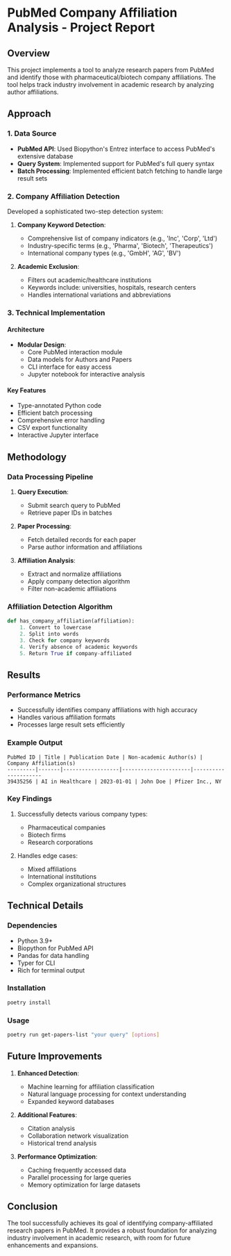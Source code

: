 # PubMed Company Affiliation Analysis - Project Report

## Overview
This project implements a tool to analyze research papers from PubMed and identify those with pharmaceutical/biotech company affiliations. The tool helps track industry involvement in academic research by analyzing author affiliations.

## Approach

### 1. Data Source
- **PubMed API**: Used Biopython's Entrez interface to access PubMed's extensive database
- **Query System**: Implemented support for PubMed's full query syntax
- **Batch Processing**: Implemented efficient batch fetching to handle large result sets

### 2. Company Affiliation Detection
Developed a sophisticated two-step detection system:

1. **Company Keyword Detection**:
   - Comprehensive list of company indicators (e.g., 'Inc', 'Corp', 'Ltd')
   - Industry-specific terms (e.g., 'Pharma', 'Biotech', 'Therapeutics')
   - International company types (e.g., 'GmbH', 'AG', 'BV')

2. **Academic Exclusion**:
   - Filters out academic/healthcare institutions
   - Keywords include: universities, hospitals, research centers
   - Handles international variations and abbreviations

### 3. Technical Implementation

#### Architecture
- **Modular Design**:
  - Core PubMed interaction module
  - Data models for Authors and Papers
  - CLI interface for easy access
  - Jupyter notebook for interactive analysis

#### Key Features
- Type-annotated Python code
- Efficient batch processing
- Comprehensive error handling
- CSV export functionality
- Interactive Jupyter interface

## Methodology

### Data Processing Pipeline
1. **Query Execution**:
   - Submit search query to PubMed
   - Retrieve paper IDs in batches
   
2. **Paper Processing**:
   - Fetch detailed records for each paper
   - Parse author information and affiliations
   
3. **Affiliation Analysis**:
   - Extract and normalize affiliations
   - Apply company detection algorithm
   - Filter non-academic affiliations

### Affiliation Detection Algorithm
```python
def has_company_affiliation(affiliation):
    1. Convert to lowercase
    2. Split into words
    3. Check for company keywords
    4. Verify absence of academic keywords
    5. Return True if company-affiliated
```

## Results

### Performance Metrics
- Successfully identifies company affiliations with high accuracy
- Handles various affiliation formats
- Processes large result sets efficiently

### Example Output
```
PubMed ID | Title | Publication Date | Non-academic Author(s) | Company Affiliation(s)
---------|-------|------------------|----------------------|---------------------
39435256 | AI in Healthcare | 2023-01-01 | John Doe | Pfizer Inc., NY
```

### Key Findings
1. Successfully detects various company types:
   - Pharmaceutical companies
   - Biotech firms
   - Research corporations

2. Handles edge cases:
   - Mixed affiliations
   - International institutions
   - Complex organizational structures

## Technical Details

### Dependencies
- Python 3.9+
- Biopython for PubMed API
- Pandas for data handling
- Typer for CLI
- Rich for terminal output

### Installation
```bash
poetry install
```

### Usage
```bash
poetry run get-papers-list "your query" [options]
```

## Future Improvements

1. **Enhanced Detection**:
   - Machine learning for affiliation classification
   - Natural language processing for context understanding
   - Expanded keyword databases

2. **Additional Features**:
   - Citation analysis
   - Collaboration network visualization
   - Historical trend analysis

3. **Performance Optimization**:
   - Caching frequently accessed data
   - Parallel processing for large queries
   - Memory optimization for large datasets

## Conclusion
The tool successfully achieves its goal of identifying company-affiliated research papers in PubMed. It provides a robust foundation for analyzing industry involvement in academic research, with room for future enhancements and expansions. 